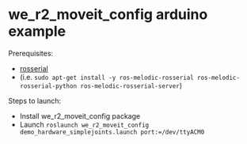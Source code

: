 # we_r2_moveit_config arduino example

Prerequisites:
 - [rosserial](https://github.com/ros-drivers/rosserial)
 - (i.e. ```sudo apt-get install -y ros-melodic-rosserial ros-melodic-rosserial-python ros-melodic-rosserial-server```)

Steps to launch:
 - Install we_r2_moveit_config package
 - Launch ```roslaunch we_r2_moveit_config demo_hardware_simplejoints.launch port:=/dev/ttyACM0```
